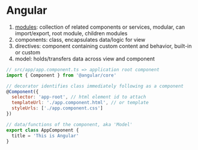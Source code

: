 # Angular

1. [modules](https://angular.io/guide/architecture-modules):
    collection of related components or services, modular, can import/export, root module, children modules
1. components: class, encapsulates data/logic for view
1. directives: component containing custom content and behavior, built-in or custom
1. model: holds/transfers data across view and component

```js
// src/app/app.component.ts => application root component
import { Component } from '@angular/core'

// decorator identifies class immediately following as a component
@Component({
  selector: 'app-root', // html element id to attach
  templateUrl: './app.component.html', // or template
  styleUrls: ['./app.component.css']
})

// data/functions of the component, aka 'Model'
export class AppComponent {
  title = 'This is Angular'
}
```
